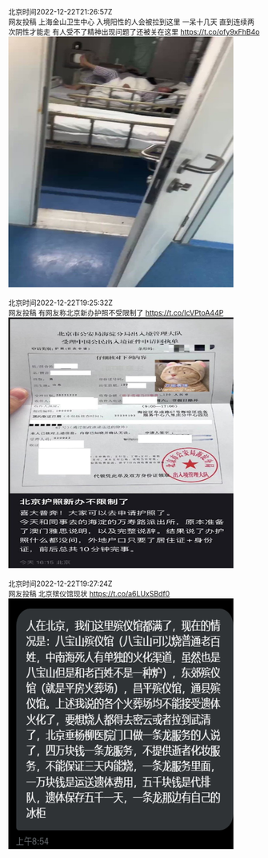 北京时间2022-12-22T21:26:57Z<br>网友投稿
上海金山卫生中心 入境阳性的人会被拉到这里 一呆十几天 直到连续两次阴性才能走 有人受不了精神出现问题了还被关在这里 https://t.co/ofy9xFhB4o<br><img src='/temp/video/2022/n-Month-12/d-Day-22/whyyoutouzhele/1605917813083754496_0.jpg' width='450' height='500'><br><br>北京时间2022-12-22T19:25:32Z<br>网友投稿
有网友称北京新办护照不受限制了 https://t.co/IcVPtoA44P<br><img src='/temp/image/2022/n-Month-12/1605887255733837824_0.jpg' width='450' height='500'><br><br>北京时间2022-12-22T19:27:24Z<br>网友投稿 北京殡仪馆现状 https://t.co/a6LUxSBdf0<br><img src='/temp/image/2022/n-Month-12/1605887728029089793_0.jpg' width='450' height='500'><br><br>
